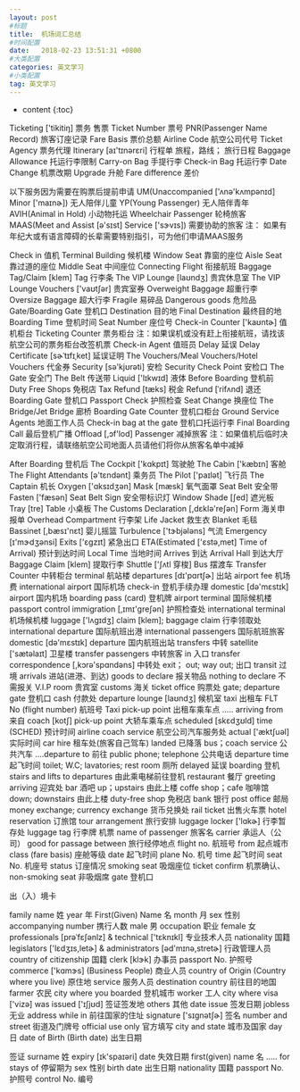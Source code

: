 ```yaml
---
layout: post
#标题
title:  机场词汇总结
#时间配置
date:   2018-02-23 13:51:31 +0800
#大类配置
categories: 英文学习
#小类配置
tag: 英文学习
---
```


* content
{:toc}
 
Ticketing ['tikitiŋ] 票务 售票
Ticket Number 票号
PNR(Passenger Name Record) 旅客订座记录
Fare Basis 票价总额
Airline Code 航空公司代号
Ticket Agency 票务代理
Itinerary [aɪ'tɪnərɛri] 行程单 旅程，路线； 旅行日程
Baggage Allowance 托运行李限制
Carry-on Bag 手提行李
Check-in Bag 托运行李
Date Change 机票改期
Upgrade 升舱
Fare difference 差价

以下服务因为需要在购票后提前申请
UM(Unaccompanied ['ʌnə'kʌmpənɪd] Minor ['maɪnɚ]) 无人陪伴儿童
YP(Young Passenger) 无人陪伴青年
AVIH(Animal in Hold) 小动物托运
Wheelchair Passenger 轮椅旅客
MAAS(Meet and Assist [ə'sɪst] Service ['sɝvɪs]) 需要协助的旅客
注： 如果有年纪大或有语言障碍的长辈需要特别指引，可为他们申请MAAS服务

Check in 值机
Terminal Building 候机楼 
Window Seat 靠窗的座位
Aisle Seat 靠过道的座位
Middle Seat 中间座位
Connecting Flight 衔接航班
Baggage Tag/Claim [klem] Tag 行李条
The VIP Lounge  [laʊndʒ] 贵宾休息室
The VIP Lounge Vouchers  ['vaʊtʃər] 贵宾室券
Overweight Baggage 超重行李
Oversize Baggage 超大行李
Fragile 易碎品
Dangerous goods 危险品
Gate/Boarding Gate 登机口
Destination 目的地
Final Destination 最终目的地
Boarding Time 登机时间 
Seat Number 座位号
Check-in Counter ['kaʊntɚ] 值机柜台
Ticketing Counter 票务柜台
注：如果误机或没有赶上衔接航班，请找该航空公司的票务柜台改签机票
Check-in Agent 值班员
Delay 延误
Delay Certificate [sɚˈtɪfɪˌket] 延误证明
The Vouchers/Meal Vouchers/Hotel Vouchers 代金券
Security [sə'kjʊrəti] 安检
Security Check Point 安检口
The Gate 安全门
The Belt 传送带
Liquid ['lɪkwɪd] 液体
Before Boarding 登机前
Duty Free Shops 免税店
Tax Refund [tæks] 税金 Refund [ˈrifʌnd] 退还
Boarding Gate 登机口
Passport Check 护照检查
Seat Change 换座位
The Bridge/Jet Bridge 廊桥
Boarding Gate Counter 登机口柜台
Ground Service Agents 地面工作人员
Check-in bag at the gate 登机口托运行李
Final Boarding Call 最后登机广播
Offload [,ɔf'lod] Passenger 减掉旅客
注：如果值机后临时决定取消行程，请联络航空公司地面人员请他们将你从旅客名单中减掉

After Boarding 登机后
The Cockpit ['kɑkpɪt] 驾驶舱
The Cabin ['kæbɪn] 客舱
The Flight Attendants [ə'tɛndənt] 乘务员
The Pilot ['paɪlət] 飞行员
The Captain 机长
Oxygen ['ɑksɪdʒən] Mask [mæsk] 氧气面罩
Seat Belt 安全带
Fasten ['fæsən] Seat Belt Sign 安全带标识灯
Window Shade [ʃed] 遮光板
Tray [tre] Table 小桌板
The Customs Declaration [,dɛklə'reʃən] Form  海关申报单
Overhead Compartment 行李架
Life Jacket 救生衣
Blanket 毛毯
Bassinet  [,bæsɪ'nɛt] 婴儿摇篮
Turbulence ['tɝbjələns] 气流
Emergency [ɪ'mɝdʒənsi] Exits  ['ɛɡzɪt] 紧急出口
ETA(Estimated ['ɛstə,met] Time of Arrival) 预计到达时间
Local Time 当地时间
Arrives 到达
Arrival Hall 到达大厅
Baggage Claim [klem] 提取行李
Shuttle ['ʃʌtl 穿梭] Bus 摆渡车
Transfer Counter 中转柜台
terminal 航站楼
departures [dɪ'pɑrtʃɚ] 出站
airport fee 机场费
international airport 国际机场
check-in 登机手续办理
domestic [də'mɛstɪk] airport 国内机场
boarding pass (card) 登机牌
airport terminal 国际候机楼
passport control immigration [,ɪmɪ'ɡreʃən] 护照检查处
international terminal 机场候机楼
luggage  ['lʌɡɪdʒ] claim  [klem]; baggage claim 行李领取处
international departure 国际航班出港
international passengers 国际航班旅客
domestic [də'mɛstɪk] departure 国内航班出站
transfers 中转
satellite ['sætəlaɪt] 卫星楼
transfer passengers 中转旅客
in 入口
transfer correspondence [,kɔrə'spɑndəns] 中转处
exit； out; way out; 出口
transit 过境
arrivals 进站(进港、到达)
goods to declare 报关物品
nothing to declare 不需报关
V.I.P room 贵宾室
customs 海关
ticket office 购票处
gate; departure gate 登机口
cash 付款处
departure lounge [laʊndʒ] 候机室
taxi 出租车
FLT No (flight number) 航班号
Taxi pick-up point 出租车乘车点
..... arriving from 来自
coach [kotʃ] pick-up point 大轿车乘车点
scheduled  [skɛdʒʊld] time (SCHED) 预计时间
airline coach service 航空公司汽车服务处
actual ['æktʃuəl] 实际时间
car hire 租车处(旅客自己驾车)
landed 已降落
bus；coach service 公共汽车
....departure to 前往
public phone; telephone 公共电话
departure time 起飞时间
toilet; W.C; lavatories; rest room 厕所
delayed 延误
boarding 登机
stairs and lifts to departures 由此乘电梯前往登机
restaurant 餐厅
greeting arriving 迎宾处
bar 酒吧
up；upstairs 由此上楼
coffe shop；cafe 咖啡馆
down; downstairs 由此上楼
duty-free shop 免税店
bank 银行
post office 邮局
money exchange; currency exchange 货币兑换处
rail ticket 出售火车票
hotel reservation 订旅馆
tour arrangement 旅行安排
luggage locker ['lɑkɚ] 行李暂存处
luggage tag 行李牌
机票
name of passenger 旅客名
carrier 承运人（公司）
good for passage between 旅行经停地点
flight no. 航班号
from 起点城市
class (fare basis) 座舱等级
date 起飞时间
plane No. 机号
time 起飞时间
seat No. 机座号
status 订座情况
smoking seat 吸烟座位
ticket confirm  机票确认、
non-smoking seat 非吸烟席
gate 登机口

出（入）境卡

family name 姓
year 年
First(Given) Name 名
month 月
sex 性别
accompanying number 携行人数
male 男
occupation 职业
female 女
professionals [prəˈfɛʃənlz] & technical  ['tɛknɪkl] 专业技术人员
nationality 国籍
legislators ['lɛdʒɪs,letɚ] & administrators [əd'mɪnə,stretɚ] 行政管理人员
country of citizenship 国籍
clerk  [klɝk] 办事员
passport No. 护照号
commerce  ['kɑmɝs] (Business People) 商业人员
country of Origin (Country where you live) 原住地
service 服务人员
destination country 前往目的地国
farmer 农民
city where you boarded 登机城市
worker 工人
city where visa  ['vizə] was issued ['ɪʃjʊd]  签证签发地
others 其他
date issue 签发日期
jobless 无业
address while in 前往国家的住址
signature ['sɪgnətʃɚ] 签名
number and street 街道及门牌号
official use only 官方填写
city and state 城市及国家
day 日
date of Birth (Birth date) 出生日期


签证
surname 姓
expiry [ɪk'spaɪəri] date 失效日期
first(given) name 名
..... for stays of 停留期为
sex 性别
birth date 出生日期
nationality 国籍
passport No. 护照号
control No. 编号

 